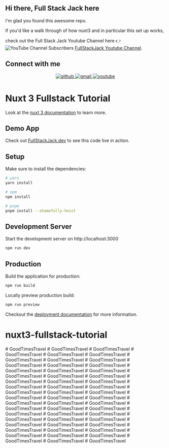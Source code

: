 ## Hi there, Full Stack Jack here
I'm glad you found this awesome repo.

If you'd like a walk through of how nuxt3 and in particular this set up
works,

check out the Full Stack Jack Youtube Channel here :point_right: ![YouTube Channel Subscribers](https://img.shields.io/youtube/channel/subscribers/UCFDF_U_uoKc6MhIZPZKo5CA?label=FullStackJack&style=social)
<a href="https://www.youtube.com/channel/UCFDF_U_uoKc6MhIZPZKo5CA">FullStackJack Youtube Channel</a>.

## Connect with me



<div align="center">
<a href="https://github.com/rohrig" target="_blank">
<img src=https://img.shields.io/badge/github-%2324292e.svg?&style=for-the-badge&logo=github&logoColor=white alt=github style="margin-bottom: 5px;" />
</a>
<a href = "mailto:info@fullstackjack.dev?subject = Feedback&body = Message">
<img src=https://img.shields.io/badge/gmail-%23EE4831.svg?&style=for-the-badge&logo=gmail&logoColor=white alt=gmail style="margin-bottom: 5px;" />
</a>
<a href="https://www.youtube.com/channel/UCFDF_U_uoKc6MhIZPZKo5CA" target="_blank">
<img src=https://img.shields.io/badge/youtube-%23EE4831.svg?&style=for-the-badge&logo=youtube&logoColor=white alt=youtube style="margin-bottom: 5px;" />
</a>
</div>

# Nuxt 3 Fullstack Tutorial

Look at the [nuxt 3 documentation](https://v3.nuxtjs.org) to learn more.

## Demo App
Check out [FullStackJack.dev](https://fullstackjack.dev) to see this code live in action.

## Setup

Make sure to install the dependencies:

```bash
# yarn
yarn install

# npm
npm install

# pnpm
pnpm install --shamefully-hoist
```

## Development Server

Start the development server on http://localhost:3000

```bash
npm run dev
```

## Production

Build the application for production:

```bash
npm run build
```

Locally preview production build:

```bash
npm run preview
```

Checkout the [deployment documentation](https://v3.nuxtjs.org/guide/deploy/presets) for more information.
# nuxt3-fullstack-tutorial
#   G o o d T i m e s T r a v e l  
 #   G o o d T i m e s T r a v e l  
 #   G o o d T i m e s T r a v e l  
 #   G o o d T i m e s T r a v e l  
 #   G o o d T i m e s T r a v e l  
 #   G o o d T i m e s T r a v e l  
 #   G o o d T i m e s T r a v e l  
 #   G o o d T i m e s T r a v e l  
 #   G o o d T i m e s T r a v e l  
 #   G o o d T i m e s T r a v e l  
 #   G o o d T i m e s T r a v e l  
 #   G o o d T i m e s T r a v e l  
 #   G o o d T i m e s T r a v e l  
 #   G o o d T i m e s T r a v e l  
 #   G o o d T i m e s T r a v e l  
 #   G o o d T i m e s T r a v e l  
 #   G o o d T i m e s T r a v e l  
 #   G o o d T i m e s T r a v e l  
 #   G o o d T i m e s T r a v e l  
 #   G o o d T i m e s T r a v e l  
 #   G o o d T i m e s T r a v e l  
 #   G o o d T i m e s T r a v e l  
 #   G o o d T i m e s T r a v e l  
 #   G o o d T i m e s T r a v e l  
 #   G o o d T i m e s T r a v e l  
 #   G o o d T i m e s T r a v e l  
 #   G o o d T i m e s T r a v e l  
 #   G o o d T i m e s T r a v e l  
 #   G o o d T i m e s T r a v e l  
 #   G o o d T i m e s T r a v e l  
 #   G o o d T i m e s T r a v e l  
 #   G o o d T i m e s T r a v e l  
 #   G o o d T i m e s T r a v e l  
 #   G o o d T i m e s T r a v e l  
 #   G o o d T i m e s T r a v e l  
 #   G o o d T i m e s T r a v e l  
 #   G o o d T i m e s T r a v e l  
 #   G o o d T i m e s T r a v e l  
 #   G o o d T i m e s T r a v e l  
 #   G o o d T i m e s T r a v e l  
 #   G o o d T i m e s T r a v e l  
 #   G o o d T i m e s T r a v e l  
 #   G o o d T i m e s T r a v e l  
 #   G o o d T i m e s T r a v e l  
 #   G o o d T i m e s T r a v e l  
 #   G o o d T i m e s T r a v e l  
 #   G o o d T i m e s T r a v e l  
 #   G o o d T i m e s T r a v e l  
 #   G o o d T i m e s T r a v e l  
 #   G o o d T i m e s T r a v e l  
 #   G o o d T i m e s T r a v e l  
 #   G o o d T i m e s T r a v e l  
 #   G o o d T i m e s T r a v e l  
 #   G o o d T i m e s T r a v e l  
 